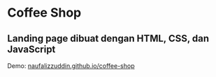 <h1>Coffee Shop</h1>

<h2>Landing page dibuat dengan HTML, CSS, dan JavaScript</h2>

Demo: [naufalizzuddin.github.io/coffee-shop](https://naufalizzuddin.github.io/coffee-shop)

